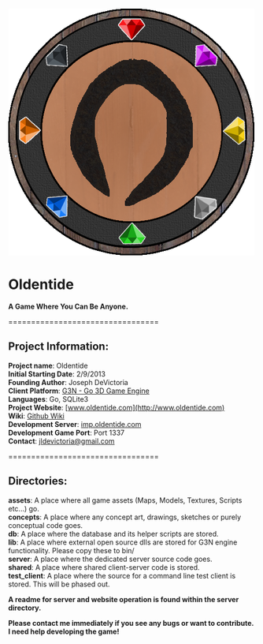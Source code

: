 ![Oldentide Logo](Concepts/Project/Logo_1.png?raw=true "Oldentide")

# Oldentide

**A Game Where You Can Be Anyone.**

=================================

## Project Information:

**Project name**: Oldentide<br>
**Initial Starting Date**: 2/9/2013<br>
**Founding Author**: Joseph DeVictoria<br>
**Client Platform**: [G3N - Go 3D Game Engine](https://github.com/g3n/engine)<br>
**Languages**: Go, SQLite3<br>
**Project Website**: [www.oldentide.com](http://www.oldentide.com)<br>
**Wiki**: [Github Wiki](https://github.com/Oldentide/Oldentide/wiki)<br>
**Development Server**: [imp.oldentide.com](imp.oldentide.com)<br>
**Development Game Port**: Port 1337<br>
**Contact**: jldevictoria@gmail.com<br>

=================================

## Directories:

**assets**:            A place where all game assets (Maps, Models, Textures, Scripts etc...) go.<br>
**concepts**:          A place where any concept art, drawings, sketches or purely conceptual code goes.<br>
**db**:                A place where the database and its helper scripts are stored.<br>
**lib**:               A place where external open source dlls are stored for G3N engine functionality. Please copy these to bin/<br>
**server**:            A place where the dedicated server source code goes.<br>
**shared**:            A place where shared client-server code is stored.<br>
**test_client**:       A place where the source for a command line test client is stored.  This will be phased out.<br>


**A readme for server and website operation is found within the server directory.**<br>

**Please contact me immediately if you see any bugs or want to contribute.  I need help developing the game!**<br>
